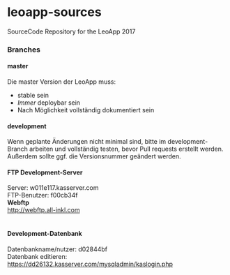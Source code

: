 # leoapp-sources
SourceCode Repository for the LeoApp 2017

### Branches

#### master
Die master Version der LeoApp muss:

+ stable sein
+ *Immer* deploybar sein
+ Nach Möglichkeit vollständig dokumentiert sein

#### development
Wenn geplante Änderungen nicht minimal sind, bitte im development-Branch arbeiten und vollständig testen, bevor Pull requests erstellt werden. Außerdem sollte ggf. die Versionsnummer geändert werden.

#### FTP Development-Server
Server: w011e117.kasserver.com<br/>
FTP-Benutzer: f00cb34f<br/>
<b>Webftp</b><br/>
http://webftp.all-inkl.com<br/>
<br/>

#### Development-Datenbank
Datenbankname/nutzer: d02844bf<br/>
Datenbank editieren: https://dd26132.kasserver.com/mysqladmin/kaslogin.php<br/>
